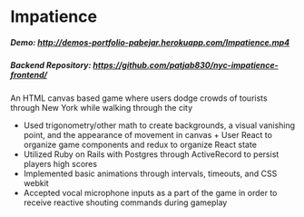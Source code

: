 # Impatience
##### Demo: http://demos-portfolio-pabejar.herokuapp.com/Impatience.mp4
##### Backend Repository: https://github.com/patjab830/nyc-impatience-frontend/
An HTML canvas based game where users dodge crowds of tourists through New York while walking through the city
+ Used trigonometry/other math to create backgrounds, a visual vanishing point, and the appearance of movement in canvas + User React to organize game components and redux to organize React state
+ Utilized Ruby on Rails with Postgres through ActiveRecord to persist players high scores
+ Implemented basic animations through intervals, timeouts, and CSS webkit
+ Accepted vocal microphone inputs as a part of the game in order to receive reactive shouting commands during gameplay
